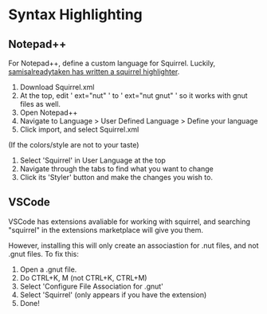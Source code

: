 # Syntax Highlighting
## Notepad++
For Notepad++, define a custom language for Squirrel. 
Luckily, [samisalreadytaken has written a squirrel highlighter](https://gist.github.com/samisalreadytaken/5bcf322332074f31545ccb6651b88f2d#file-squirrel-xml).
1. Download Squirrel.xml
2. At the top, edit ' ext="nut" ' to ' ext="nut gnut" ' so it works with gnut files as well.
3. Open Notepad++
4. Navigate to Language > User Defined Language > Define your language
5. Click import, and select Squirrel.xml

(If the colors/style are not to your taste)
1. Select 'Squirrel' in User Language at the top
2. Navigate through the tabs to find what you want to change
3. Click its 'Styler' button and make the changes you wish to.

## VSCode
VSCode has extensions avaliable for working with squirrel, and searching "squirrel" in the extensions marketplace will give you them. 

However, installing this will only create an associastion for .nut files, and not .gnut files. 
To fix this:
1. Open a .gnut file.
2. Do CTRL+K, M (not CTRL+K, CTRL+M)
3. Select 'Configure File Association for .gnut'
4. Select 'Squirrel' (only appears if you have the extension)
5. Done!